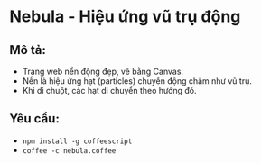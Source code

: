 # Nebula - Hiệu ứng vũ trụ động

## Mô tả:

- Trang web nền động đẹp, vẽ bằng Canvas.
- Nền là hiệu ứng hạt (particles) chuyển động chậm như vũ trụ.
- Khi di chuột, các hạt di chuyển theo hướng đó.

## Yêu cầu:
- `npm install -g coffeescript`
- `coffee -c nebula.coffee`